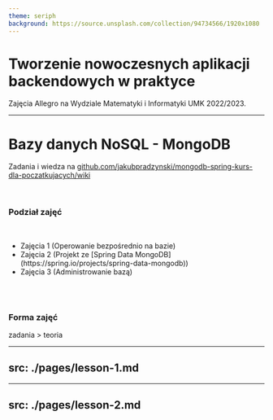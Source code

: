 ```yaml
---
theme: seriph
background: https://source.unsplash.com/collection/94734566/1920x1080
---
```


# Tworzenie nowoczesnych aplikacji backendowych w praktyce

Zajęcia Allegro na Wydziale Matematyki i Informatyki UMK 2022/2023.

---

# Bazy danych NoSQL - MongoDB

Zadania i wiedza
na [github.com/jakubpradzynski/mongodb-spring-kurs-dla-poczatkujacych/wiki](https://github.com/jakubpradzynski/mongodb-spring-kurs-dla-poczatkujacych/wiki)

<br>

### Podział zajęć

<br>

- <Link to="3">Zajęcia 1 (Operowanie bezpośrednio na bazie)</Link>
- <Link to="39">Zajęcia 2 (Projekt ze [Spring Data MongoDB](https://spring.io/projects/spring-data-mongodb))</Link>
- <Link to="3">Zajęcia 3 (Administrowanie bazą)</Link>

<br><br>

### Forma zajęć

zadania > teoria

---
src: ./pages/lesson-1.md
---

---
src: ./pages/lesson-2.md
---